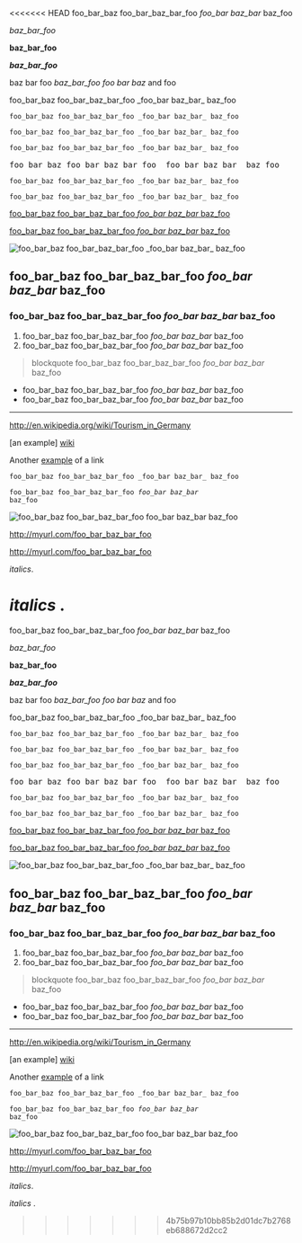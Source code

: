 <<<<<<< HEAD
foo_bar_baz foo_bar_baz_bar_foo _foo_bar baz_bar_ baz_foo

_baz_bar_foo_

__baz_bar_foo__

___baz_bar_foo___

baz bar foo _baz_bar_foo foo bar baz_ and foo

foo\_bar\_baz foo\_bar\_baz\_bar\_foo \_foo\_bar baz\_bar\_ baz\_foo

`foo_bar_baz foo_bar_baz_bar_foo _foo_bar baz_bar_ baz_foo`


    foo_bar_baz foo_bar_baz_bar_foo _foo_bar baz_bar_ baz_foo


```html
foo_bar_baz foo_bar_baz_bar_foo _foo_bar baz_bar_ baz_foo
```

<pre>foo_bar_baz foo_bar_baz_bar_foo _foo_bar baz_bar_ baz_foo</pre>

<pre><code class="language-html">foo_bar_baz foo_bar_baz_bar_foo _foo_bar baz_bar_ baz_foo</code></pre>

<pre class="lang-html"><code class="language-html">foo_bar_baz foo_bar_baz_bar_foo _foo_bar baz_bar_ baz_foo</code></pre>

<script>
var strike = "foo_bar_baz foo_bar_baz_bar_foo _foo_bar baz_bar_ baz_foo";
var foo_bar_baz_bar_foo = "foo_bar_";
</script>

[foo_bar_baz foo_bar_baz_bar_foo _foo_bar baz_bar_ baz_foo](http://myurl.com/foo_bar_baz_bar_foo)

<a href="http://myurl.com/foo_bar_baz_bar_foo" title="foo_bar_baz foo_bar_baz_bar_foo _foo_bar baz_bar_ baz_foo">foo_bar_baz foo_bar_baz_bar_foo _foo_bar baz_bar_ baz_foo</a>

<img src="http://myurl.com/foo_bar_baz_bar_foo" alt="foo_bar_baz foo_bar_baz_bar_foo _foo_bar baz_bar_ baz_foo">

foo_bar_baz foo_bar_baz_bar_foo _foo_bar baz_bar_ baz_foo
-----

### foo_bar_baz foo_bar_baz_bar_foo _foo_bar baz_bar_ baz_foo

1. foo_bar_baz foo_bar_baz_bar_foo _foo_bar baz_bar_ baz_foo
2. foo_bar_baz foo_bar_baz_bar_foo _foo_bar baz_bar_ baz_foo

> blockquote foo_bar_baz foo_bar_baz_bar_foo _foo_bar baz_bar_ baz_foo

* foo_bar_baz foo_bar_baz_bar_foo _foo_bar baz_bar_ baz_foo
* foo_bar_baz foo_bar_baz_bar_foo _foo_bar baz_bar_ baz_foo

-------

http://en.wikipedia.org/wiki/Tourism_in_Germany

[an example] [wiki]

Another [example][wiki] of a link

[wiki]: http://en.wikipedia.org/wiki/Tourism_in_Germany

<p><code>foo_bar_baz foo_bar_baz_bar_foo _foo_bar baz_bar_ baz_foo</code></p>

<!-- These two cases still have bad <ems> because showdown handles them incorrectly -->
<code>foo_bar_baz foo_bar_baz_bar_foo _foo_bar baz_bar_ baz_foo</code>

![foo_bar_baz foo_bar_baz_bar_foo _foo_bar baz_bar_ baz_foo](http://myurl.com/foo_bar_baz_bar_foo)

http://myurl.com/foo_bar_baz_bar_foo

<http://myurl.com/foo_bar_baz_bar_foo>

_italics_.

_italics_   .
=======
foo_bar_baz foo_bar_baz_bar_foo _foo_bar baz_bar_ baz_foo

_baz_bar_foo_

__baz_bar_foo__

___baz_bar_foo___

baz bar foo _baz_bar_foo foo bar baz_ and foo

foo\_bar\_baz foo\_bar\_baz\_bar\_foo \_foo\_bar baz\_bar\_ baz\_foo

`foo_bar_baz foo_bar_baz_bar_foo _foo_bar baz_bar_ baz_foo`


    foo_bar_baz foo_bar_baz_bar_foo _foo_bar baz_bar_ baz_foo


```html
foo_bar_baz foo_bar_baz_bar_foo _foo_bar baz_bar_ baz_foo
```

<pre>foo_bar_baz foo_bar_baz_bar_foo _foo_bar baz_bar_ baz_foo</pre>

<pre><code class="language-html">foo_bar_baz foo_bar_baz_bar_foo _foo_bar baz_bar_ baz_foo</code></pre>

<pre class="lang-html"><code class="language-html">foo_bar_baz foo_bar_baz_bar_foo _foo_bar baz_bar_ baz_foo</code></pre>

<script>
var strike = "foo_bar_baz foo_bar_baz_bar_foo _foo_bar baz_bar_ baz_foo";
var foo_bar_baz_bar_foo = "foo_bar_";
</script>

[foo_bar_baz foo_bar_baz_bar_foo _foo_bar baz_bar_ baz_foo](http://myurl.com/foo_bar_baz_bar_foo)

<a href="http://myurl.com/foo_bar_baz_bar_foo" title="foo_bar_baz foo_bar_baz_bar_foo _foo_bar baz_bar_ baz_foo">foo_bar_baz foo_bar_baz_bar_foo _foo_bar baz_bar_ baz_foo</a>

<img src="http://myurl.com/foo_bar_baz_bar_foo" alt="foo_bar_baz foo_bar_baz_bar_foo _foo_bar baz_bar_ baz_foo">

foo_bar_baz foo_bar_baz_bar_foo _foo_bar baz_bar_ baz_foo
-----

### foo_bar_baz foo_bar_baz_bar_foo _foo_bar baz_bar_ baz_foo

1. foo_bar_baz foo_bar_baz_bar_foo _foo_bar baz_bar_ baz_foo
2. foo_bar_baz foo_bar_baz_bar_foo _foo_bar baz_bar_ baz_foo

> blockquote foo_bar_baz foo_bar_baz_bar_foo _foo_bar baz_bar_ baz_foo

* foo_bar_baz foo_bar_baz_bar_foo _foo_bar baz_bar_ baz_foo
* foo_bar_baz foo_bar_baz_bar_foo _foo_bar baz_bar_ baz_foo

-------

http://en.wikipedia.org/wiki/Tourism_in_Germany

[an example] [wiki]

Another [example][wiki] of a link

[wiki]: http://en.wikipedia.org/wiki/Tourism_in_Germany

<p><code>foo_bar_baz foo_bar_baz_bar_foo _foo_bar baz_bar_ baz_foo</code></p>

<!-- These two cases still have bad <ems> because showdown handles them incorrectly -->
<code>foo_bar_baz foo_bar_baz_bar_foo _foo_bar baz_bar_ baz_foo</code>

![foo_bar_baz foo_bar_baz_bar_foo _foo_bar baz_bar_ baz_foo](http://myurl.com/foo_bar_baz_bar_foo)

http://myurl.com/foo_bar_baz_bar_foo

<http://myurl.com/foo_bar_baz_bar_foo>

_italics_.

_italics_   .
>>>>>>> 4b75b97b10bb85b2d01dc7b2768eb688672d2cc2
